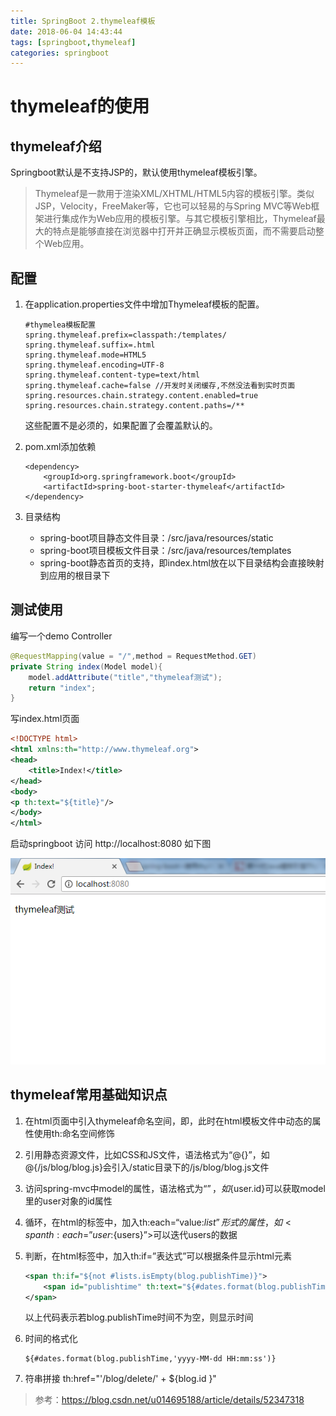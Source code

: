 ```yaml
---
title: SpringBoot 2.thymeleaf模板
date: 2018-06-04 14:43:44
tags: [springboot,thymeleaf]
categories: springboot
---
```


# thymeleaf的使用

## thymeleaf介绍

Springboot默认是不支持JSP的，默认使用thymeleaf模板引擎。

> Thymeleaf是一款用于渲染XML/XHTML/HTML5内容的模板引擎。类似JSP，Velocity，FreeMaker等，它也可以轻易的与Spring MVC等Web框架进行集成作为Web应用的模板引擎。与其它模板引擎相比，Thymeleaf最大的特点是能够直接在浏览器中打开并正确显示模板页面，而不需要启动整个Web应用。

<!-- more -->

## 配置

1. 在application.properties文件中增加Thymeleaf模板的配置。

	```
	#thymelea模板配置
	spring.thymeleaf.prefix=classpath:/templates/
	spring.thymeleaf.suffix=.html
	spring.thymeleaf.mode=HTML5
	spring.thymeleaf.encoding=UTF-8
	spring.thymeleaf.content-type=text/html
	spring.thymeleaf.cache=false //开发时关闭缓存,不然没法看到实时页面
	spring.resources.chain.strategy.content.enabled=true
	spring.resources.chain.strategy.content.paths=/**
	```
	这些配置不是必须的，如果配置了会覆盖默认的。

2. pom.xml添加依赖

	```
	<dependency>
	    <groupId>org.springframework.boot</groupId>
	    <artifactId>spring-boot-starter-thymeleaf</artifactId>
	</dependency>
	```

3. 目录结构
	* spring-boot项目静态文件目录：/src/java/resources/static 
	* spring-boot项目模板文件目录：/src/java/resources/templates 
	* spring-boot静态首页的支持，即index.html放在以下目录结构会直接映射到应用的根目录下

## 测试使用

编写一个demo Controller

```java
@RequestMapping(value = "/",method = RequestMethod.GET)
private String index(Model model){
    model.addAttribute("title","thymeleaf测试");
    return "index";
}
```

写index.html页面

```XML
<!DOCTYPE html>
<html xmlns:th="http://www.thymeleaf.org">
<head>
    <title>Index!</title>
</head>
<body>
<p th:text="${title}"/>
</body>
</html>
```

启动springboot 访问 http://localhost:8080 如下图

![thymeleaf](/images/2018-06-04/springboot_2_1.png)

## thymeleaf常用基础知识点

1. 在html页面中引入thymeleaf命名空间，即<html xmlns:th=http://www.thymeleaf.org></html>，此时在html模板文件中动态的属性使用th:命名空间修饰 

2. 引用静态资源文件，比如CSS和JS文件，语法格式为“@{}”，如@{/js/blog/blog.js}会引入/static目录下的/js/blog/blog.js文件

3. 访问spring-mvc中model的属性，语法格式为“${}”，如${user.id}可以获取model里的user对象的id属性 

4. 循环，在html的标签中，加入th:each=“value:${list}”形式的属性，如<span th:each=”user:${users}”></span>可以迭代users的数据 

5. 判断，在html标签中，加入th:if=”表达式”可以根据条件显示html元素 

	```XML
	<span th:if="${not #lists.isEmpty(blog.publishTime)}"> 
		<span id="publishtime" th:text="${#dates.format(blog.publishTime, 'yyyy-MM-dd HH:mm:ss')}"></span> 
	</span> 
	```
	以上代码表示若blog.publishTime时间不为空，则显示时间

6. 时间的格式化 
	```
	${#dates.format(blog.publishTime,'yyyy-MM-dd HH:mm:ss')}
	```	
7. 符串拼接  th:href="'/blog/delete/' + ${blog.id }"

> 参考：https://blog.csdn.net/u014695188/article/details/52347318

